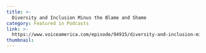```yaml
---
title: >-
  Diversity and Inclusion Minus the Blame and Shame
category: Featured in Podcasts
link: >-
  https://www.voiceamerica.com/episode/94915/diversity-and-inclusion-minus-the-blame-and-shame
thumbnail: 
---
```


